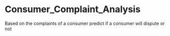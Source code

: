# Consumer_Complaint_Analysis
Based on the complaints of a consumer predict if a consumer will dispute or not
